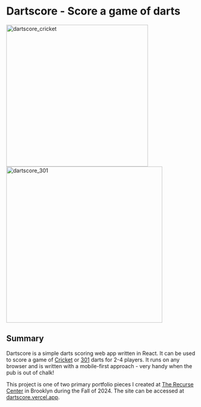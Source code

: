 # Dartscore - Score a game of darts
<img width="374" alt="dartscore_cricket" src="https://github.com/user-attachments/assets/f5420154-d45e-4685-afff-f115694cfd8c">
<img width="412" alt="dartscore_301" src="https://github.com/user-attachments/assets/869f676a-e5e9-45cc-a670-3ab56647e416">

## Summary
Dartscore is a simple darts scoring web app written in React. It can be used to score a game of [Cricket](https://www.dartslive.com/beginner/en/cricket/) or [301](https://www.dartslive.com/beginner/en/01/) darts for 2-4 players. It runs on any browser and is written with a mobile-first approach - very handy when the pub is out of chalk!

This project is one of two primary portfolio pieces I created at [The Recurse Center](https://www.recurse.com/) in Brooklyn during the Fall of 2024. The site can be accessed at [dartscore.vercel.app](https://dartscore.vercel.app/).
